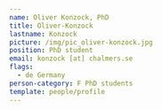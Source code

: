 ```yaml
---
name: Oliver Konzock, PhD
title: Oliver-Konzock
lastname: Konzock
picture: /img/pic_oliver-konzock.jpg
position: PhD student
email: konzock [at] chalmers.se
flags:
  - de Germany
person-category: F PhD students
template: people/profile
---
```

